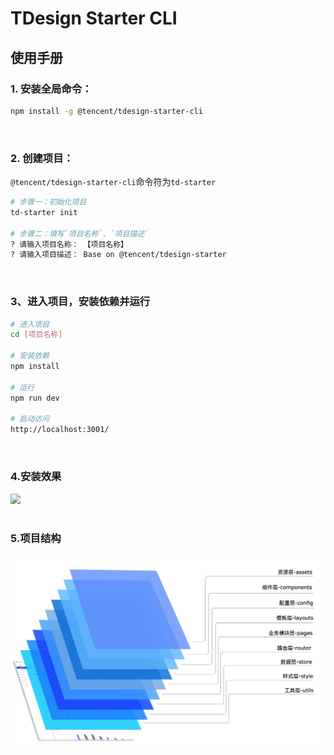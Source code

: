 # TDesign Starter CLI

## 使用手册

### 1. 安装全局命令：

```sh
npm install -g @tencent/tdesign-starter-cli
```

<br/>

### 2. 创建项目：

`@tencent/tdesign-starter-cli`命令符为`td-starter`
```sh
# 步骤一：初始化项目
td-starter init

# 步骤二：填写`项目名称`、`项目描述`
? 请输入项目名称： 【项目名称】
? 请输入项目描述： Base on @tencent/tdesign-starter
```

<br/>

### 3、进入项目，安装依赖并运行
```sh
# 进入项目
cd [项目名称]

# 安装依赖
npm install

# 运行
npm run dev

# 启动访问
http://localhost:3001/
```

<br/>

### 4.安装效果
<img src="docs/td.jpg" width="1024">

<br/>
<br/>

### 5.项目结构
<img src="docs/20210627-114325.png" width="1024">
